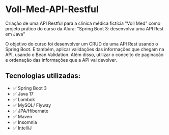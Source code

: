 # Voll-Med-API-Restful
Criação de uma API Restful para a clínica médica fictícia "Voll Med" como projeto prático do curso da Alura: "Spring Boot 3: desenvolva uma API Rest em Java"

O objetivo do curso foi desenvolver um CRUD de uma API Rest usando o Spring Boot. E também, aplicar validações das informações que chegam na API, usando o Bean Validation. Além disso, utilizar o conceito de paginação e ordenação das informações que a API vai devolver.

## Tecnologias utilizadas:

 * :white_check_mark: Spring Boot 3
 * :white_check_mark: Java 17
 * :white_check_mark: Lombok
 * :white_check_mark: MySQL/ Flyway
 * :white_check_mark: JPA/Hibernate
 * :white_check_mark: Maven
 * :white_check_mark: Insomnia
 * :white_check_mark: IntelliJ
 
 
